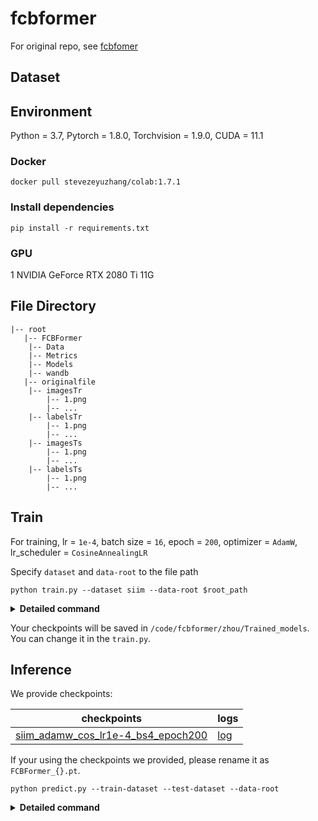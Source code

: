 # fcbformer
For original repo, see [fcbfomer](https://github.com/ESandML/FCBFormer)

## Dataset

## Environment

Python = 3.7, Pytorch = 1.8.0, Torchvision = 1.9.0, CUDA = 11.1 

### Docker
```
docker pull stevezeyuzhang/colab:1.7.1
```

### Install dependencies

```
pip install -r requirements.txt
```

### GPU

1 NVIDIA GeForce RTX 2080 Ti 11G


## File Directory
```
|-- root
   |-- FCBFormer
	|-- Data
	|-- Metrics
	|-- Models
	|-- wandb
   |-- originalfile
	|-- imagesTr
		|-- 1.png
		|-- ...
	|-- labelsTr
		|-- 1.png
		|-- ...
	|-- imagesTs
		|-- 1.png
		|-- ...
	|-- labelsTs
		|-- 1.png
		|-- ...
```

## Train

For training, lr = `1e-4`, batch size = `16`, epoch = `200`, optimizer = `AdamW`, lr_scheduler = `CosineAnnealingLR`

Specify `dataset` and  `data-root` to the file path 

```
python train.py --dataset siim --data-root $root_path
```

<details>
  <summary><b>Detailed command</b></summary>

  ```
python train.py --dataset Kvasir --data-root /path/to/dataset/ --epochs 200 --batch-size 4 --learning-rate 1e-4 --learning-rate-scheduler true --learning-rate-scheduler-minimum 1e-15 --multi-gpu false
Argument Details
--dataset: Specify the dataset to use (choices: Kvasir, CVC, chest, siim).
--data-root: Provide the root directory of the dataset.
--epochs: Number of training epochs (default: 200).
--batch-size: Batch size for training (default: 16).
--learning-rate: Initial learning rate (default: 1e-4).
--learning-rate-scheduler: Use learning rate scheduler (choices: true, false, default: true).
--learning-rate-scheduler-minimum: Minimum learning rate for the scheduler (default: 1e-15).
--multi-gpu: Use multiple GPUs for training (choices: true, false, default: false).
```
  

</details>

Your checkpoints will be saved in `/code/fcbformer/zhou/Trained_models`. You can change it in the `train.py`.

## Inference

We provide checkpoints:

| checkpoints | logs |
|--------|--------|
| [siim_adamw_cos_lr1e-4_bs4_epoch200](https://github.com/hycarbon-b/fcb_v1/releases/download/siim_adamw_cos_lr1e-4_bs4_epoch200/siim_adamw_cos_lr1e-4_bs4_epoch200.pt) | [log](https://github.com/hycarbon-b/fcb_v1/releases/download/siim_adamw_cos_lr1e-4_bs4_epoch200/siim_adamw_cos_lr1e-4_bs4_epoch200.log) |


If your using the checkpoints we provided, please rename it as `FCBFormer_{}.pt`.

```
python predict.py --train-dataset --test-dataset --data-root 
```

<details>
  <summary><b>Detailed command</b></summary>
	
```
python predict.py --train-dataset siim --test-dataset siim --data-root /path/to/dataset/
Argument Details
--train-dataset: Specify the training dataset to use (choices: Kvasir, CVC, chest, siim).
--test-dataset: Specify the test dataset to use (choices: Kvasir, CVC, chest, siim).
--data-root: Provide the root directory of the dataset.
```

PS. this `predict.py` need the ground truth labels file. If you have none, you need rewrite this file

Please do not use the default path, you need add a forward slash at the end of the file path, for example: 

```
/FCBFormer/predict.py --train-dataset="chest" --test-dataset="chest" --data-root="/code/fcbformer/zhou/originalfile/chest/
```

</details>

